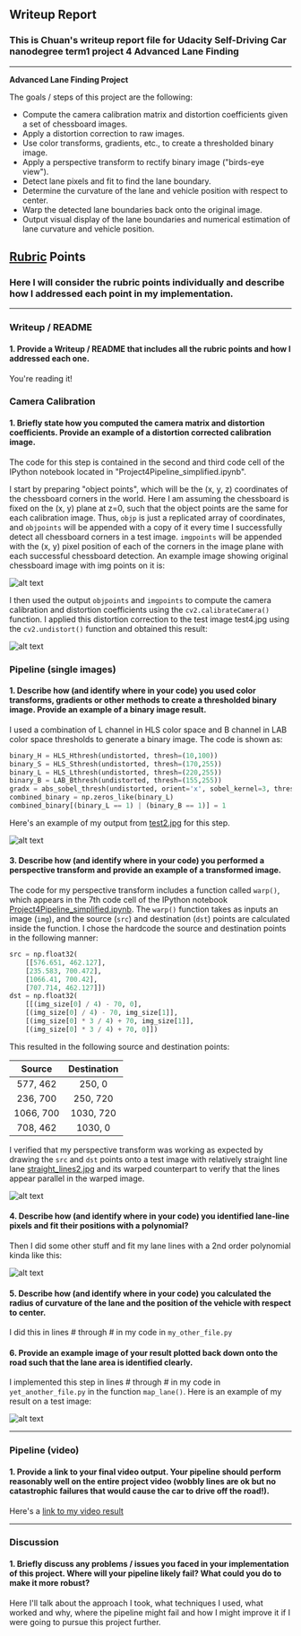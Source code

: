 ## Writeup Report

### This is Chuan's writeup report file for Udacity Self-Driving Car nanodegree term1 project 4 Advanced Lane Finding

---

**Advanced Lane Finding Project**

The goals / steps of this project are the following:

* Compute the camera calibration matrix and distortion coefficients given a set of chessboard images.
* Apply a distortion correction to raw images.
* Use color transforms, gradients, etc., to create a thresholded binary image.
* Apply a perspective transform to rectify binary image ("birds-eye view").
* Detect lane pixels and fit to find the lane boundary.
* Determine the curvature of the lane and vehicle position with respect to center.
* Warp the detected lane boundaries back onto the original image.
* Output visual display of the lane boundaries and numerical estimation of lane curvature and vehicle position.

[//]: # (Image References)

[image1]: ./output_images/calibration15.jpg "ChessboardWithCorners"
[image2]: ./output_images/undistort.jpg "Undistort effect"
[image3]: ./output_images/test2_thresheld.jpg "Binary Example"
[image4]: ./output_images/straightlinelane_PT_1.jpg "Warp Example"
[image5]: ./examples/color_fit_lines.jpg "Fit Visual"
[image6]: ./examples/example_output.jpg "Output"
[video1]: ./project_video.mp4 "Video"

## [Rubric](https://review.udacity.com/#!/rubrics/571/view) Points

### Here I will consider the rubric points individually and describe how I addressed each point in my implementation.  

---

### Writeup / README

#### 1. Provide a Writeup / README that includes all the rubric points and how I addressed each one. 

You're reading it!

### Camera Calibration

#### 1. Briefly state how you computed the camera matrix and distortion coefficients. Provide an example of a distortion corrected calibration image.

The code for this step is contained in the second and third code cell of the IPython notebook located in "Project4Pipeline_simplified.ipynb".  

I start by preparing "object points", which will be the (x, y, z) coordinates of the chessboard corners in the world. Here I am assuming the chessboard is fixed on the (x, y) plane at z=0, such that the object points are the same for each calibration image.  Thus, `objp` is just a replicated array of coordinates, and `objpoints` will be appended with a copy of it every time I successfully detect all chessboard corners in a test image.  `imgpoints` will be appended with the (x, y) pixel position of each of the corners in the image plane with each successful chessboard detection.  An example image showing original chessboard image with img points on it is:

![alt text][image1]

I then used the output `objpoints` and `imgpoints` to compute the camera calibration and distortion coefficients using the `cv2.calibrateCamera()` function.  I applied this distortion correction to the test image test4.jpg using the `cv2.undistort()` function and obtained this result: 

![alt text][image2]

### Pipeline (single images)

#### 1. Describe how (and identify where in your code) you used color transforms, gradients or other methods to create a thresholded binary image.  Provide an example of a binary image result.

I used a combination of L channel in HLS color space and B channel in LAB color space thresholds to generate a binary image. The code is shown as:

```python
binary_H = HLS_Hthresh(undistorted, thresh=(10,100))
binary_S = HLS_Sthresh(undistorted, thresh=(170,255))
binary_L = HLS_Lthresh(undistorted, thresh=(220,255))
binary_B = LAB_Bthresh(undistorted, thresh=(155,255))
gradx = abs_sobel_thresh(undistorted, orient='x', sobel_kernel=3, thresh=(15, 100))
combined_binary = np.zeros_like(binary_L)
combined_binary[(binary_L == 1) | (binary_B == 1)] = 1
```

Here's an example of my output from [test2.jpg](https://github.com/GitHubChuanYu/Project4_AdvancedLaneFinding/blob/master/test_images/test2.jpg) for this step.

![alt text][image3]

#### 3. Describe how (and identify where in your code) you performed a perspective transform and provide an example of a transformed image.

The code for my perspective transform includes a function called `warp()`, which appears in the 7th code cell of the IPython notebook [Project4Pipeline_simplified.ipynb](https://github.com/GitHubChuanYu/Project4_AdvancedLaneFinding/blob/master/Project4Pipeline_simplified.ipynb).  The `warp()` function takes as inputs an image (`img`), and the source (`src`) and destination (`dst`) points are calculated inside the function.  I chose the hardcode the source and destination points in the following manner:

```python
src = np.float32(
    [[576.651, 462.127],
    [235.583, 700.472],
    [1066.41, 700.42],
    [707.714, 462.127]])
dst = np.float32(
    [[(img_size[0] / 4) - 70, 0],
    [(img_size[0] / 4) - 70, img_size[1]],
    [(img_size[0] * 3 / 4) + 70, img_size[1]],
    [(img_size[0] * 3 / 4) + 70, 0]])
```

This resulted in the following source and destination points:

| Source        | Destination   | 
|:-------------:|:-------------:| 
| 577, 462      | 250, 0        | 
| 236, 700      | 250, 720      |
| 1066, 700     | 1030, 720      |
| 708, 462      | 1030, 0        |

I verified that my perspective transform was working as expected by drawing the `src` and `dst` points onto a test image with relatively straight line lane [straight_lines2.jpg](https://github.com/GitHubChuanYu/Project4_AdvancedLaneFinding/blob/master/test_images/straight_lines2.jpg) and its warped counterpart to verify that the lines appear parallel in the warped image.

![alt text][image4]

#### 4. Describe how (and identify where in your code) you identified lane-line pixels and fit their positions with a polynomial?

Then I did some other stuff and fit my lane lines with a 2nd order polynomial kinda like this:

![alt text][image5]

#### 5. Describe how (and identify where in your code) you calculated the radius of curvature of the lane and the position of the vehicle with respect to center.

I did this in lines # through # in my code in `my_other_file.py`

#### 6. Provide an example image of your result plotted back down onto the road such that the lane area is identified clearly.

I implemented this step in lines # through # in my code in `yet_another_file.py` in the function `map_lane()`.  Here is an example of my result on a test image:

![alt text][image6]

---

### Pipeline (video)

#### 1. Provide a link to your final video output.  Your pipeline should perform reasonably well on the entire project video (wobbly lines are ok but no catastrophic failures that would cause the car to drive off the road!).

Here's a [link to my video result](./project_video.mp4)

---

### Discussion

#### 1. Briefly discuss any problems / issues you faced in your implementation of this project.  Where will your pipeline likely fail?  What could you do to make it more robust?

Here I'll talk about the approach I took, what techniques I used, what worked and why, where the pipeline might fail and how I might improve it if I were going to pursue this project further.  
